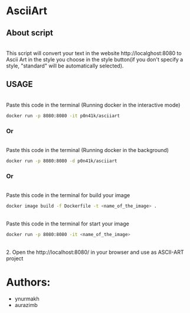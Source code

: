# AsciiArt
## About script
<br>This script will convert your text in the website http://localghost:8080 to Ascii Art in the style you choose in the style button(if you don't specify a style, "standard" will be automatically selected).</br>

## USAGE

<br>Paste this code in the terminal (Running docker in the interactive mode) 

```sh
docker run -p 8080:8080 -it p0n41k/asciiart 
``` 

 ### Or 

<br>Paste this code in the terminal (Running docker in the background) </br>
```bash
docker run -p 8080:8080 -d p0n41k/asciiart 
``` 

 
 ### Or 


<br>Paste this code in the terminal for build your image  </br>


```bash
docker image build -f Dockerfile -t <name_of_the_image> . 
``` 
 
<br>Paste this code in the terminal for start your image  </br>


```bash
docker run -p 8080:8080 -it <name_of_the_image>  
``` 


<br>2. Open the http://localhost:8080/ in your browser and use as ASCII-ART project</br>


# Authors:

- ynurmakh
- aurazimb
